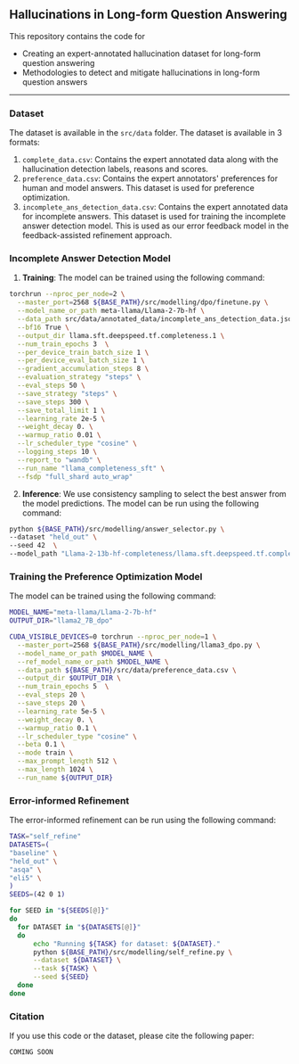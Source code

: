 ## Hallucinations in Long-form Question Answering 

This repository contains the code for 

* Creating an expert-annotated hallucination dataset for long-form question answering
* Methodologies to detect and mitigate hallucinations in long-form question answers

---

### Dataset
The dataset is available in the `src/data` folder. The dataset is available in 3 formats:

1. `complete_data.csv`: Contains the expert annotated data along with the hallucination detection labels, reasons and scores.
2. `preference_data.csv`: Contains the expert annotators' preferences for human and model answers. This dataset is used
for preference optimization.
3. `incomplete_ans_detection_data.csv`: Contains the expert annotated data for incomplete answers. This dataset is used for 
training the incomplete answer detection model. This is used as our error feedback model in the feedback-assisted refinement approach.


### Incomplete Answer Detection Model

1. **Training**: The model can be trained using the following command:

```bash
torchrun --nproc_per_node=2 \
  --master_port=2568 ${BASE_PATH}/src/modelling/dpo/finetune.py \
  --model_name_or_path meta-llama/Llama-2-7b-hf \
  --data_path src/data/annotated_data/incomplete_ans_detection_data.jsonl \
  --bf16 True \
  --output_dir llama.sft.deepspeed.tf.completeness.1 \
  --num_train_epochs 3  \
  --per_device_train_batch_size 1 \
  --per_device_eval_batch_size 1 \
  --gradient_accumulation_steps 8 \
  --evaluation_strategy "steps" \
  --eval_steps 50 \
  --save_strategy "steps" \
  --save_steps 300 \
  --save_total_limit 1 \
  --learning_rate 2e-5 \
  --weight_decay 0. \
  --warmup_ratio 0.01 \
  --lr_scheduler_type "cosine" \
  --logging_steps 10 \
  --report_to "wandb" \
  --run_name "llama_completeness_sft" \
  --fsdp "full_shard auto_wrap"
```

2. **Inference**: We use consistency sampling to select the best answer from the model predictions. The model can be run using the following command:

```bash
python ${BASE_PATH}/src/modelling/answer_selector.py \
--dataset "held_out" \
--seed 42  \
--model_path "Llama-2-13b-hf-completeness/llama.sft.deepspeed.tf.completeness.1" 
```


### Training the Preference Optimization Model
The model can be trained using the following command:

```bash 
MODEL_NAME="meta-llama/Llama-2-7b-hf"
OUTPUT_DIR="llama2_7B_dpo"

CUDA_VISIBLE_DEVICES=0 torchrun --nproc_per_node=1 \
  --master_port=2568 ${BASE_PATH}/src/modelling/llama3_dpo.py \
  --model_name_or_path $MODEL_NAME \
  --ref_model_name_or_path $MODEL_NAME \
  --data_path ${BASE_PATH}/src/data/preference_data.csv \
  --output_dir $OUTPUT_DIR \
  --num_train_epochs 5  \
  --eval_steps 20 \
  --save_steps 20 \
  --learning_rate 5e-5 \
  --weight_decay 0. \
  --warmup_ratio 0.1 \
  --lr_scheduler_type "cosine" \
  --beta 0.1 \
  --mode train \
  --max_prompt_length 512 \
  --max_length 1024 \
  --run_name ${OUTPUT_DIR}
```


### Error-informed Refinement
The error-informed refinement can be run using the following command:

```bash
TASK="self_refine"
DATASETS=(
"baseline" \
"held_out" \
"asqa" \
"eli5" \
)
SEEDS=(42 0 1)

for SEED in "${SEEDS[@]}"
do
  for DATASET in "${DATASETS[@]}"
  do
      echo "Running ${TASK} for dataset: ${DATASET}."
      python ${BASE_PATH}/src/modelling/self_refine.py \
      --dataset ${DATASET} \
      --task ${TASK} \
      --seed ${SEED}
  done
done
```

### Citation
If you use this code or the dataset, please cite the following paper:

```
COMING SOON
```